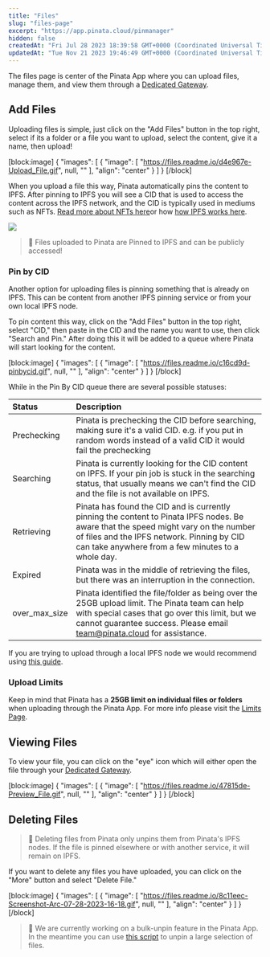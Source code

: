 ```yaml
---
title: "Files"
slug: "files-page"
excerpt: "https://app.pinata.cloud/pinmanager"
hidden: false
createdAt: "Fri Jul 28 2023 18:39:58 GMT+0000 (Coordinated Universal Time)"
updatedAt: "Tue Nov 21 2023 19:46:49 GMT+0000 (Coordinated Universal Time)"
---
```

The files page is center of the Pinata App where you can upload files, manage them, and view them through a [Dedicated Gateway](doc:dedicated-ipfs-gateways).

## Add Files

Uploading files is simple, just click on the "Add Files" button in the top right, select if its a folder or a file you want to upload, select the content, give it a name, then upload! 

[block:image]
{
  "images": [
    {
      "image": [
        "https://files.readme.io/d4e967e-Upload_File.gif",
        null,
        ""
      ],
      "align": "center"
    }
  ]
}
[/block]


When you upload a file this way, Pinata automatically pins the content to IPFS. After pinning to IPFS you will see a CID that is used to access the content across the IPFS network, and the CID is typically used in mediums such as NFTs. [Read more about NFTs here](doc:ipfs-and-nfts)or how [how IPFS works here](doc:what-is-ipfs).

![](https://files.readme.io/026002e-Screenshot-Arc-07-28-2023-16-122x.png)

> 🚧 Files uploaded to Pinata are Pinned to IPFS and can be publicly accessed!

### Pin by CID

Another option for uploading files is pinning something that is already on IPFS. This can be content from another IPFS pinning service or from your own local IPFS node. 

To pin content this way, click on the "Add Files" button in the top right, select "CID," then paste in the CID and the name you want to use, then click "Search and Pin." After doing this it will be added to a queue where Pinata will start looking for the content.

[block:image]
{
  "images": [
    {
      "image": [
        "https://files.readme.io/c16cd9d-pinbycid.gif",
        null,
        ""
      ],
      "align": "center"
    }
  ]
}
[/block]


While in the Pin By CID queue there are several possible statuses:

| Status        | Description                                                                                                                                                                                                                                             |
| :------------ | :------------------------------------------------------------------------------------------------------------------------------------------------------------------------------------------------------------------------------------------------------ |
| Prechecking   | Pinata is prechecking the CID before searching, making sure it's a valid CID. e.g. if you put in random words instead of a valid CID it would fail the prechecking                                                                                      |
| Searching     | Pinata is currently looking for the CID content on IPFS. If your pin job is stuck in the searching status, that usually means we can't find the CID and the file is not available on IPFS.                                                              |
| Retrieving    | Pinata has found the CID and is currently pinning the content to Pinata IPFS nodes. Be aware that the speed might vary on the number of files and the IPFS network. Pinning by CID can take anywhere from a few minutes to a whole day.                 |
| Expired       | Pinata was in the middle of retrieving the files, but there was an interruption in the connection.                                                                                                                                                      |
| over_max_size | Pinata identified the file/folder as being over the 25GB upload limit. The Pinata team can help with special cases that go over this limit, but we cannot guarantee success. Please email [team@pinata.cloud](mailto:team@pinata.cloud) for assistance. |

If you are trying to upload through a local IPFS node we would recommend using [this guide](https://knowledge.pinata.cloud/en/articles/5509412-how-to-upload-a-large-folder-by-running-a-local-ipfs-node). 

### Upload Limits

Keep in mind that Pinata has a **25GB limit on individual files or folders** when uploading through the Pinata App. For more info please visit the [Limits Page](doc:limits).

## Viewing Files

To view your file, you can click on the "eye" icon which will either open the file through your [Dedicated Gateway](doc:dedicated-ipfs-gateways). 

[block:image]
{
  "images": [
    {
      "image": [
        "https://files.readme.io/47815de-Preview_File.gif",
        null,
        ""
      ],
      "align": "center"
    }
  ]
}
[/block]


## Deleting Files

> 🚧 Deleting files from Pinata only unpins them from Pinata's IPFS nodes. If the file is pinned elsewhere or with another service, it will remain on IPFS.

If you want to delete any files you have uploaded, you can click on the "More" button and select "Delete File."

[block:image]
{
  "images": [
    {
      "image": [
        "https://files.readme.io/8c11eec-Screenshot-Arc-07-28-2023-16-18.gif",
        null,
        ""
      ],
      "align": "center"
    }
  ]
}
[/block]


> 📘 We are currently working on a bulk-unpin feature in the Pinata App. In the meantime you can use [this script](https://gist.github.com/stevedylandev/8f436ac7db9db8b36d9f54d2cf24dac6) to unpin a large selection of files.
